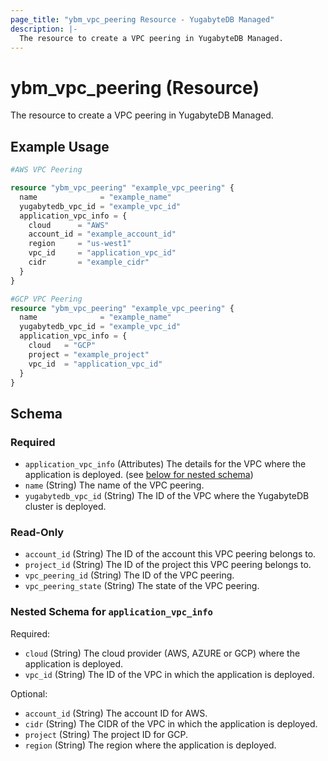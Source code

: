 ```yaml
---
page_title: "ybm_vpc_peering Resource - YugabyteDB Managed"
description: |-
  The resource to create a VPC peering in YugabyteDB Managed.
---
```


# ybm_vpc_peering (Resource)

The resource to create a VPC peering in YugabyteDB Managed.


## Example Usage

```terraform
#AWS VPC Peering

resource "ybm_vpc_peering" "example_vpc_peering" {
  name              = "example_name"
  yugabytedb_vpc_id = "example_vpc_id"
  application_vpc_info = {
    cloud      = "AWS"
    account_id = "example_account_id"
    region     = "us-west1"
    vpc_id     = "application_vpc_id"
    cidr       = "example_cidr"
  }
}

#GCP VPC Peering
resource "ybm_vpc_peering" "example_vpc_peering" {
  name              = "example_name"
  yugabytedb_vpc_id = "example_vpc_id"
  application_vpc_info = {
    cloud   = "GCP"
    project = "example_project"
    vpc_id  = "application_vpc_id"
  }
}
```

<!-- schema generated by tfplugindocs -->
## Schema

### Required

- `application_vpc_info` (Attributes) The details for the VPC where the application is deployed. (see [below for nested schema](#nestedatt--application_vpc_info))
- `name` (String) The name of the VPC peering.
- `yugabytedb_vpc_id` (String) The ID of the VPC where the YugabyteDB cluster is deployed.

### Read-Only

- `account_id` (String) The ID of the account this VPC peering belongs to.
- `project_id` (String) The ID of the project this VPC peering belongs to.
- `vpc_peering_id` (String) The ID of the VPC peering.
- `vpc_peering_state` (String) The state of the VPC peering.

<a id="nestedatt--application_vpc_info"></a>
### Nested Schema for `application_vpc_info`

Required:

- `cloud` (String) The cloud provider (AWS, AZURE or GCP) where the application is deployed.
- `vpc_id` (String) The ID of the VPC in which the application is deployed.

Optional:

- `account_id` (String) The account ID for AWS.
- `cidr` (String) The CIDR of the VPC in which the application is deployed.
- `project` (String) The project ID for GCP.
- `region` (String) The region where the application is deployed.
